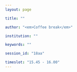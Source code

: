 ```yaml
---
layout: page

title: ""

author: "<em>Coffee break</em>"

institution: ""

keywords: ""

session_id: "18aa"

timeslot: "15.45 - 16.00"
---
```

